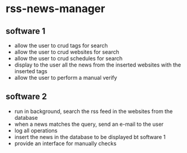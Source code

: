 # rss-news-manager

## software 1
* allow the user to crud tags for search
* allow the user to crud websites for search
* allow the user to crud schedules for search
* display to the user all the news from the inserted websites with the inserted tags
* allow the user to perform a manual verify

## software 2
* run in background, search the rss feed in the websites from the database
* when a news matches the query, send an e-mail to the user
* log all operations
* insert the news in the database to be displayed bt software 1
* provide an interface for manually checks
